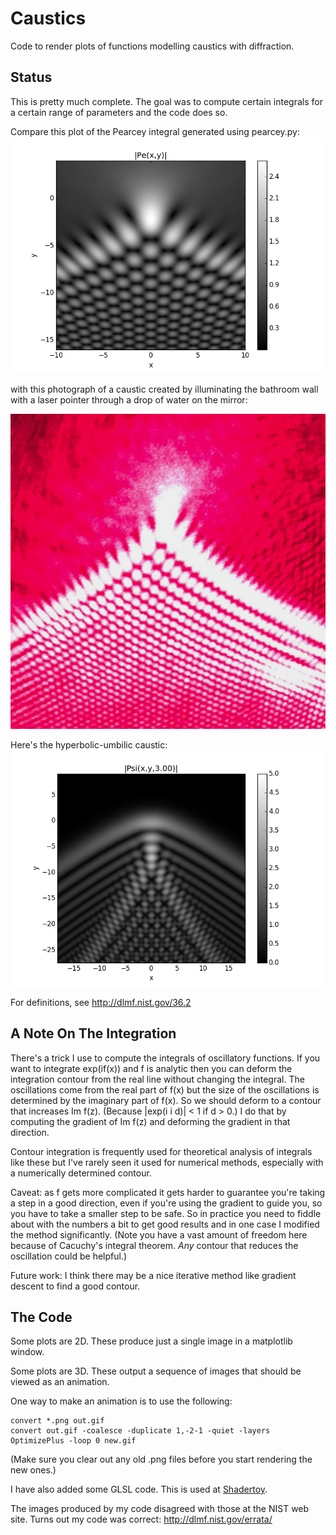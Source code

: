 Caustics
========
Code to render plots of functions modelling caustics with diffraction.

Status
------
This is pretty much complete. The goal was to compute certain integrals for a certain range of parameters and the code does so.

Compare this plot of the Pearcey integral generated using pearcey.py:
![Plot of absolute value of Pearcey function](Plot_of_absolute_value_of_Pearcey_integral.png?raw=true)

with this photograph of a caustic created by illuminating the bathroom wall with a laser pointer through a drop of water on the mirror:

![Photograph of a cusp caustic](A_photograph_of_a_cusp_caustic.png?raw=true)

Here's the hyperbolic-umbilic caustic:
![Plot of absolute value of Hyperbolic-Umbilic function](Plot_of_absolute_value_of_hyperbolic_umbilic_integral.png?raw=true)

For definitions, see http://dlmf.nist.gov/36.2

A Note On The Integration
-------------------------
There's a trick I use to compute the integrals of oscillatory functions.
If you want to integrate exp(if(x)) and f is analytic then you can deform the integration contour from the real line without changing the integral.
The oscillations come from the real part of f(x) but the size of the oscillations is determined by the imaginary part of f(x).
So we should deform to a contour that increases Im f(z).
(Because |exp(i i d)| < 1 if d > 0.)
I do that by computing the gradient of Im f(z) and deforming the gradient in that direction.

Contour integration is frequently used for theoretical analysis of integrals like these but I've rarely seen it used for
numerical methods, especially with a numerically determined contour.

Caveat: as f gets more complicated it gets harder to guarantee you're taking a step in a good direction, even if you're using the
gradient to guide you, so you have to take a smaller step to be safe.
So in practice you need to fiddle about with the numbers a bit to get good results and in one case I modified the method significantly.
(Note you have a vast amount of freedom here because of Cacuchy's integral theorem.
*Any* contour that reduces the oscillation could be helpful.)

Future work: I think there may be a nice iterative method like gradient descent to find a good contour.

The Code
--------

Some plots are 2D. These produce just a single image in a matplotlib window.

Some plots are 3D. These output a sequence of images that should be viewed as an animation.

One way to make an animation is to use the following:

    convert *.png out.gif
    convert out.gif -coalesce -duplicate 1,-2-1 -quiet -layers OptimizePlus -loop 0 new.gif

(Make sure you clear out any old .png files before you start rendering the new ones.)

I have also added some GLSL code. This is used at [Shadertoy](https://www.shadertoy.com/view/ltlyzj).

The images produced by my code disagreed with those at the NIST web site.
Turns out my code was correct: http://dlmf.nist.gov/errata/
